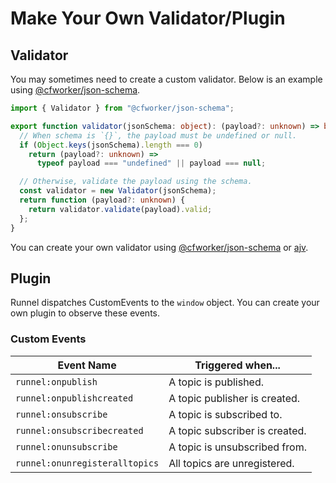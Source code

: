 # Make Your Own Validator/Plugin

## Validator

You may sometimes need to create a custom validator. Below is an example using [@cfworker/json-schema](https://github.com/cfworker/cfworker/blob/main/packages/json-schema/README.md).

```ts
import { Validator } from "@cfworker/json-schema";

export function validator(jsonSchema: object): (payload?: unknown) => boolean {
  // When schema is `{}`, the payload must be undefined or null.
  if (Object.keys(jsonSchema).length === 0)
    return (payload?: unknown) =>
      typeof payload === "undefined" || payload === null;

  // Otherwise, validate the payload using the schema.
  const validator = new Validator(jsonSchema);
  return function (payload?: unknown) {
    return validator.validate(payload).valid;
  };
}
```

You can create your own validator using [@cfworker/json-schema](https://github.com/cfworker/cfworker/blob/main/packages/json-schema/README.md) or [ajv](https://www.npmjs.com/package/ajv).

## Plugin

Runnel dispatches CustomEvents to the `window` object. You can create your own plugin to observe these events.

### Custom Events

| Event Name                     | Triggered when...              |
| ------------------------------ | ------------------------------ |
| `runnel:onpublish`             | A topic is published.          |
| `runnel:onpublishcreated`      | A topic publisher is created.  |
| `runnel:onsubscribe`           | A topic is subscribed to.      |
| `runnel:onsubscribecreated`    | A topic subscriber is created. |
| `runnel:onunsubscribe`         | A topic is unsubscribed from.  |
| `runnel:onunregisteralltopics` | All topics are unregistered.   |
